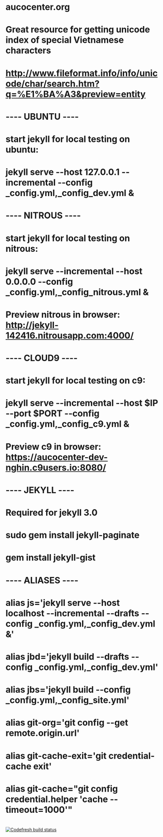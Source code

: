 # aucocenter.org
# Great resource for getting unicode index of special Vietnamese characters
# http://www.fileformat.info/info/unicode/char/search.htm?q=%E1%BA%A3&preview=entity
# ---- UBUNTU ----
# start jekyll for local testing on ubuntu:
# jekyll serve --host 127.0.0.1 --incremental --config _config.yml,_config_dev.yml &
# ---- NITROUS ----
# start jekyll for local testing on nitrous:
# jekyll serve --incremental --host 0.0.0.0 --config _config.yml,_config_nitrous.yml &
# Preview nitrous in browser: http://jekyll-142416.nitrousapp.com:4000/
# ---- CLOUD9 ----
# start jekyll for local testing on c9:
# jekyll serve --incremental --host $IP --port $PORT --config _config.yml,_config_c9.yml &
# Preview c9 in browser: https://aucocenter-dev-nghin.c9users.io:8080/
# ---- JEKYLL ----
# Required for jekyll 3.0
# sudo gem install jekyll-paginate
# gem install jekyll-gist
# ---- ALIASES ----
# alias js='jekyll serve --host localhost --incremental --drafts --config _config.yml,_config_dev.yml &'
# alias jbd='jekyll build --drafts --config _config.yml,_config_dev.yml'
# alias jbs='jekyll build --config _config.yml,_config_site.yml'
# alias git-org='git config --get remote.origin.url'
# alias git-cache-exit='git credential-cache exit'
# alias git-cache="git config credential.helper 'cache --timeout=1000'"
# 
[![Codefresh build status]( https://g.codefresh.io/api/badges/build?repoOwner=auco-web&repoName=aucocenter.org.dev&branch=gh-pages&pipelineName=aucocenter.org.dev&accountName=nghin&type=cf-1)]( https://g.codefresh.io/repositories/auco-web/aucocenter.org.dev/builds?filter=trigger:build;branch:gh-pages;service:58990ecfc95b710100d784ac~aucocenter.org.dev)